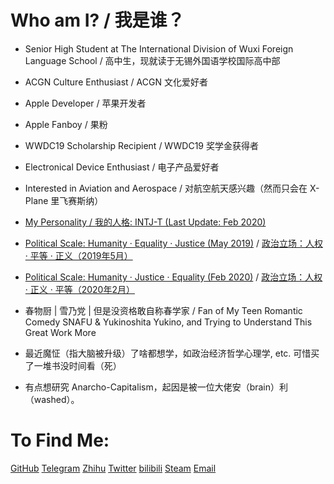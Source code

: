 # Who am I? / 我是谁？

- Senior High Student at The International Division of Wuxi Foreign Language School / 高中生，现就读于无锡外国语学校国际高中部


- ACGN Culture Enthusiast / ACGN 文化爱好者


- Apple Developer / 苹果开发者


- Apple Fanboy / 果粉


- WWDC19 Scholarship Recipient / WWDC19 奖学金获得者


- Electronical Device Enthusiast / 电子产品爱好者


- Interested in Aviation and Aerospace / 对航空航天感兴趣（然而只会在 X-Plane 里飞赛斯纳）


- [My Personality / 我的人格: INTJ-T (Last Update: Feb 2020)](https://www.16personalities.com/profiles/1ad0e4f38300e)


- [Political Scale: Humanity · Equality · Justice (May 2019)](https://www.politiscales.net/en_US/results/?b0=98&t0=26&t1=48&j0=69&j1=14&s1=14&s0=76&c0=83&e0=36&e1=40&p0=19&p1=21&anar=100&m0=43&m1=31&femi=71&prag=100) / [政治立场：人权 · 平等 · 正义（2019年5月）](https://www.politiscales.net/zh_CN/results/?b0=98&t0=26&t1=48&j0=69&j1=14&s1=14&s0=76&c0=83&e0=36&e1=40&p0=19&p1=21&anar=100&m0=43&m1=31&femi=71&prag=100)


- [Political Scale: Humanity · Justice · Equality (Feb 2020)](https://www.politiscales.net/en_US/results/?t1=40&t0=24&e0=19&e1=48&s0=81&s1=10&p0=7&p1=69&b1=5&b0=81&j0=71&j1=17&c1=17&c0=69&femi=67&prag=67&m1=33&m0=12&anar=100) / [政治立场：人权 · 正义 · 平等（2020年2月）](https://www.politiscales.net/zh_CN/results/?t1=40&t0=24&e0=19&e1=48&s0=81&s1=10&p0=7&p1=69&b1=5&b0=81&j0=71&j1=17&c1=17&c0=69&femi=67&prag=67&m1=33&m0=12&anar=100)


- 春物厨 | 雪乃党 | 但是没资格敢自称春学家 / Fan of My Teen Romantic Comedy SNAFU & Yukinoshita Yukino, and Trying to Understand This Great Work More


- 最近魔怔（指大脑被升级）了啥都想学，如政治经济哲学心理学, etc. 可惜买了一堆书没时间看（死）


- 有点想研究 Anarcho-Capitalism，起因是被一位大佬安（brain）利（washed）。

# To Find Me:
[GitHub](https://github.com/CaptainYukinoshitaHachiman)
[Telegram](https://t.me/CaptainYukinoshitaHachiman)
[Zhihu](https://www.zhihu.com/people/CaptainHachiman)
[Twitter](https://twitter.com/HachimanCaptain)
[bilibili](https://space.bilibili.com/5766898)
[Steam](https://steamcommunity.com/id/Jacky_Yu)
[Email](mailto:CaptainYukinoshitaHachiman@ProtonMail.com)
